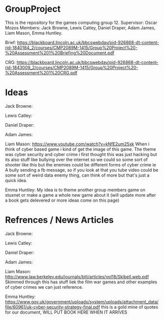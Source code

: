 # GroupProject
This is the repository for the games computing group 12. Supervisor: Oscar Mozos Members: Jack Browne, Lewis Catley, Daniel Draper, Adam James, Liam Mason, Emma Huntley.

Brief: https://blackboard.lincoln.ac.uk/bbcswebdav/pid-926868-dt-content-rid-1840184_2/courses/CMP2089M-1415/Group%20Project%20-%20Assessment%201%20Briefing%20Document.pdf

CRG: https://blackboard.lincoln.ac.uk/bbcswebdav/pid-926868-dt-content-rid-1843009_2/courses/CMP2089M-1415/Group%20Project%20-%20Assessment%201%20CRG.pdf

# Ideas
Jack Browne: 

Lewis Catley: 

Daniel Draper: 

Adam James:

Liam Mason: https://www.youtube.com/watch?v=kNfE2um25xk When i think of cyber based game i kind of get the image of this game. The theme was cyber security and cyber crime i first thought this was just hacking but its also stuff like bullying over the internet so we could so some sort of shooter like this but the enemies could be different forms of cyber crime ie A bully sending a fb message, so if you look at that you tube video could be some sort of weird data enemy thing, can think of more but that's just a quick idea.

Emma Huntley: My idea is to theme another group members game on stuxnet or make a game a whole new game about it (will update more after a book gets delevered or more ideas come on this page)

# Refrences / News Articles
Jack Browne: 

Lewis Catley: 

Daniel Draper: 

Adam James:

Liam Mason: http://www.law.berkeley.edu/journals/btlj/articles/vol18/Skibell.web.pdf Skimmed through this has stuff liek the film war games and other examples of cyber crimes we can just reference.

Emma Huntley: https://www.gov.uk/government/uploads/system/uploads/attachment_data/file/60961/uk-cyber-security-strategy-final.pdf  this is a gold mine of quotes for our document, WILL PUT BOOK HERE WHEN IT ARRIVES
